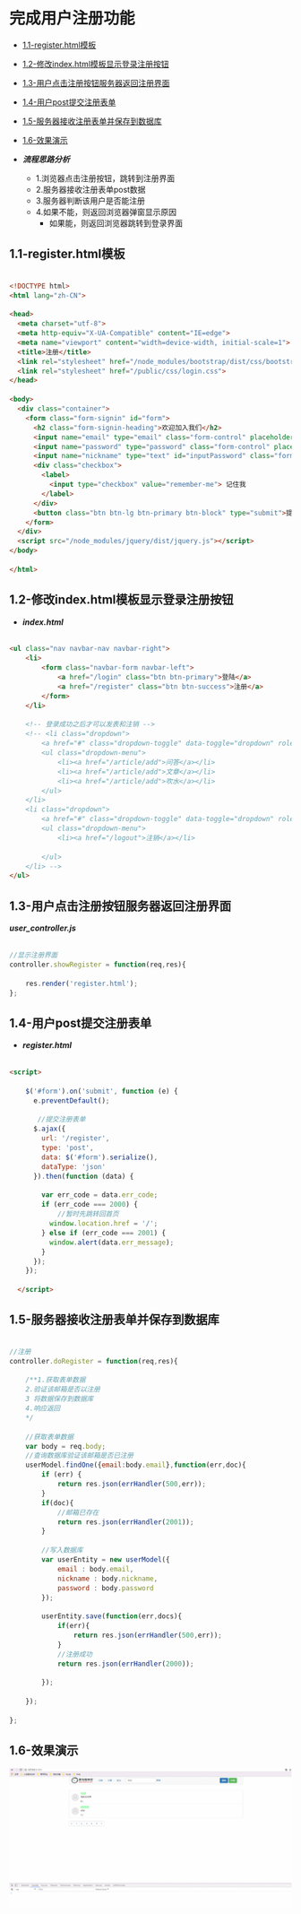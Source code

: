 # 完成用户注册功能

* [1.1-register.html模板](#1.1)
* [1.2-修改index.html模板显示登录注册按钮](#1.2)
* [1.3-用户点击注册按钮服务器返回注册界面](#1.3)
* [1.4-用户post提交注册表单](#1.4)
* [1.5-服务器接收注册表单并保存到数据库](#1.5)
* [1.6-效果演示](#1.6)

* ***流程思路分析***
    * 1.浏览器点击注册按钮，跳转到注册界面
    * 2.服务器接收注册表单post数据
    * 3.服务器判断该用户是否能注册
    * 4.如果不能，则返回浏览器弹窗显示原因
        * 如果能，则返回浏览器跳转到登录界面

## <h2 id=1.1>1.1-register.html模板</h2>

```html

<!DOCTYPE html>
<html lang="zh-CN">

<head>
  <meta charset="utf-8">
  <meta http-equiv="X-UA-Compatible" content="IE=edge">
  <meta name="viewport" content="width=device-width, initial-scale=1">
  <title>注册</title>
  <link rel="stylesheet" href="/node_modules/bootstrap/dist/css/bootstrap.css">
  <link rel="stylesheet" href="/public/css/login.css">
</head>

<body>
  <div class="container">
    <form class="form-signin" id="form">
      <h2 class="form-signin-heading">欢迎加入我们</h2>
      <input name="email" type="email" class="form-control" placeholder="邮箱" required autofocus>
      <input name="password" type="password" class="form-control" placeholder="密码" required>
      <input name="nickname" type="text" id="inputPassword" class="form-control" placeholder="昵称" required>
      <div class="checkbox">
        <label>
          <input type="checkbox" value="remember-me"> 记住我
        </label>
      </div>
      <button class="btn btn-lg btn-primary btn-block" type="submit">提交注册</button>
    </form>
  </div>
  <script src="/node_modules/jquery/dist/jquery.js"></script>
</body>

</html>

```

## <h2 id=1.2>1.2-修改index.html模板显示登录注册按钮</h2>

* ***index.html***

```html

<ul class="nav navbar-nav navbar-right">	
    <li>
        <form class="navbar-form navbar-left">
            <a href="/login" class="btn btn-primary">登陆</a>
            <a href="/register" class="btn btn-success">注册</a>
        </form>
    </li>

    <!-- 登录成功之后才可以发表和注销 -->
    <!-- <li class="dropdown">				
        <a href="#" class="dropdown-toggle" data-toggle="dropdown" role="button" aria-haspopup="true" aria-expanded="false">发表 <span class="caret"></span></a>
        <ul class="dropdown-menu">
            <li><a href="/article/add">问答</a></li>
            <li><a href="/article/add">文章</a></li>
            <li><a href="/article/add">吹水</a></li>
        </ul>
    </li>
    <li class="dropdown">				
        <a href="#" class="dropdown-toggle" data-toggle="dropdown" role="button" aria-haspopup="true" aria-expanded="false"><span style="color: #F80ED9;font-size:20px"></span><span class="caret"></span></a>
        <ul class="dropdown-menu">
            <li><a href="/logout">注销</a></li>
            
        </ul>
    </li> -->			            	
</ul>

```

## <h2 id=1.3>1.3-用户点击注册按钮服务器返回注册界面</h2>

***user_controller.js***

```javascript

//显示注册界面
controller.showRegister = function(req,res){

	res.render('register.html');
};

```

## <h2 id=1.4>1.4-用户post提交注册表单</h2>

* ***register.html***

```html

<script>

    $('#form').on('submit', function (e) {
      e.preventDefault();

       //提交注册表单
      $.ajax({
        url: '/register',
        type: 'post',
        data: $('#form').serialize(),
        dataType: 'json'
      }).then(function (data) {

        var err_code = data.err_code;
        if (err_code === 2000) {
            //暂时先跳转回首页
          window.location.href = '/';
        } else if (err_code === 2001) {
          window.alert(data.err_message);
        }
      });
    });
    
  </script>

```

## <h2 id=1.5>1.5-服务器接收注册表单并保存到数据库</h2>

```javascript

//注册
controller.doRegister = function(req,res){

	/**1.获取表单数据
	2.验证该邮箱是否以注册   
	3 将数据保存到数据库
	4.响应返回
	*/

	//获取表单数据
	var body = req.body;
	//查询数据库验证该邮箱是否已注册
	userModel.findOne({email:body.email},function(err,doc){
		if (err) {
			return res.json(errHandler(500,err));
		}
		if(doc){
			//邮箱已存在
			return res.json(errHandler(2001));
		}

		//写入数据库
		var userEntity = new userModel({
			email : body.email,
			nickname : body.nickname,
			password : body.password
		});

		userEntity.save(function(err,docs){
			if(err){
				return res.json(errHandler(500,err));
			}
            //注册成功
			return res.json(errHandler(2000));

		});

	});

};

```

## <h2 id=1.6>1.6-效果演示</h2>

![](images/0101.gif)


